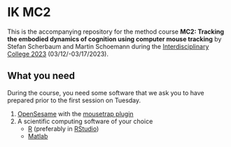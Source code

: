 
# IK MC2

This is the accompanying repository for the method course **MC2:
Tracking the embodied dynamics of cognition using computer mouse
tracking** by Stefan Scherbaum and Martin Schoemann during the
[Interdisciplinary College 2023](https://interdisciplinary-college.org/)
(03/12/-03/17/2023).

## What you need

During the course, you need some software that we ask you to have
prepared prior to the first session on Tuesday.

1.  [OpenSesame](https://osdoc.cogsci.nl/3.3/) with the [mousetrap
    plugin](https://github.com/PascalKieslich/mousetrap-os)
2.  A scientific computing software of your choice
    - [R](https://www.r-project.org/) (preferably in
      [RStudio](https://posit.co/products/open-source/rstudio/))
    - [Matlab](https://www.mathworks.com/products/matlab.html)

